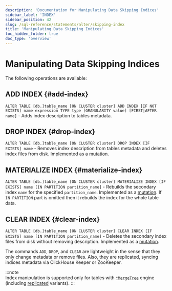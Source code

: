 ```yaml
---
description: 'Documentation for Manipulating Data Skipping Indices'
sidebar_label: 'INDEX'
sidebar_position: 42
slug: /sql-reference/statements/alter/skipping-index
title: 'Manipulating Data Skipping Indices'
toc_hidden_folder: true
doc_type: 'overview'
---
```


# Manipulating Data Skipping Indices

The following operations are available:

## ADD INDEX {#add-index}

`ALTER TABLE [db.]table_name [ON CLUSTER cluster] ADD INDEX [IF NOT EXISTS] name expression TYPE type [GRANULARITY value] [FIRST|AFTER name]` - Adds index description to tables metadata.

## DROP INDEX {#drop-index}

`ALTER TABLE [db.]table_name [ON CLUSTER cluster] DROP INDEX [IF EXISTS] name` - Removes index description from tables metadata and deletes index files from disk. Implemented as a [mutation](/sql-reference/statements/alter/index.md#mutations).

## MATERIALIZE INDEX {#materialize-index}

`ALTER TABLE [db.]table_name [ON CLUSTER cluster] MATERIALIZE INDEX [IF EXISTS] name [IN PARTITION partition_name]` - Rebuilds the secondary index `name` for the specified `partition_name`. Implemented as a [mutation](/sql-reference/statements/alter/index.md#mutations). If `IN PARTITION` part is omitted then it rebuilds the index for the whole table data.

## CLEAR INDEX {#clear-index}

`ALTER TABLE [db.]table_name [ON CLUSTER cluster] CLEAR INDEX [IF EXISTS] name [IN PARTITION partition_name]` - Deletes the secondary index files from disk without removing description. Implemented as a [mutation](/sql-reference/statements/alter/index.md#mutations).

The commands `ADD`, `DROP`, and `CLEAR` are lightweight in the sense that they only change metadata or remove files.
Also, they are replicated, syncing indices metadata via ClickHouse Keeper or ZooKeeper.

:::note    
Index manipulation is supported only for tables with [`*MergeTree`](/engines/table-engines/mergetree-family/mergetree.md) engine (including [replicated](/engines/table-engines/mergetree-family/replication.md) variants).
:::
